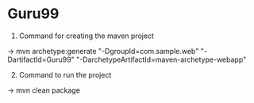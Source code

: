 # Guru99

1. Command for creating the maven project

-> mvn archetype:generate "-DgroupId=com.sample.web" "-DartifactId=Guru99" "-DarchetypeArtifactId=maven-archetype-webapp"

2. Command to run the project

-> mvn clean package
